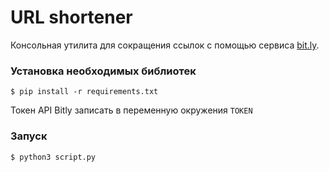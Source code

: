 # URL shortener

Консольная утилита для сокращения ссылок с помощью сервиса [bit.ly](https://bit.ly).


### Установка необходимых библиотек
`$ pip install -r requirements.txt`

Токен API Bitly записать в переменную окружения `TOKEN`


### Запуск
`$ python3 script.py`
